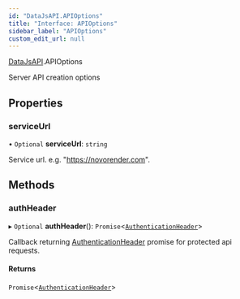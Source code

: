 ```yaml
---
id: "DataJsAPI.APIOptions"
title: "Interface: APIOptions"
sidebar_label: "APIOptions"
custom_edit_url: null
---
```


[DataJsAPI](../namespaces/DataJsAPI.md).APIOptions

Server API creation options

## Properties

### serviceUrl

• `Optional` **serviceUrl**: `string`

Service url. e.g. "https://novorender.com".

## Methods

### authHeader

▸ `Optional` **authHeader**(): `Promise`<[`AuthenticationHeader`](DataJsAPI.AuthenticationHeader.md)\>

Callback returning [AuthenticationHeader](DataJsAPI.AuthenticationHeader.md) promise for protected api requests.

#### Returns

`Promise`<[`AuthenticationHeader`](DataJsAPI.AuthenticationHeader.md)\>
